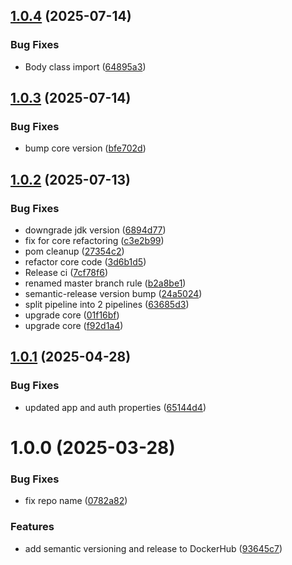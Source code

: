 ## [1.0.4](https://github.com/deepthought42/AuditManager/compare/v1.0.3...v1.0.4) (2025-07-14)


### Bug Fixes

* Body class import ([64895a3](https://github.com/deepthought42/AuditManager/commit/64895a3f149ce421839bab723e72a8db50b56d70))

## [1.0.3](https://github.com/deepthought42/AuditManager/compare/v1.0.2...v1.0.3) (2025-07-14)


### Bug Fixes

* bump core version ([bfe702d](https://github.com/deepthought42/AuditManager/commit/bfe702dfdd6285322b611feffe53157018874ccf))

## [1.0.2](https://github.com/deepthought42/AuditManager/compare/v1.0.1...v1.0.2) (2025-07-13)


### Bug Fixes

* downgrade jdk version ([6894d77](https://github.com/deepthought42/AuditManager/commit/6894d77afd1de4173b194fcc5c861b736f969ed7))
* fix for core refactoring ([c3e2b99](https://github.com/deepthought42/AuditManager/commit/c3e2b992a0d34a9a97c4c93c4fba2785b0edf9b8))
* pom cleanup ([27354c2](https://github.com/deepthought42/AuditManager/commit/27354c275cc4dde426f583e3586057419a4c3c78))
* refactor core code ([3d6b1d5](https://github.com/deepthought42/AuditManager/commit/3d6b1d549a62ed8e78898a60f9a25c6a740190e6))
* Release ci ([7cf78f6](https://github.com/deepthought42/AuditManager/commit/7cf78f6f19e503bc785594e279f95bc2b44a4372))
* renamed master branch rule ([b2a8be1](https://github.com/deepthought42/AuditManager/commit/b2a8be1281fa478a959d5a0dc0b1154b462e04c1))
* semantic-release version bump ([24a5024](https://github.com/deepthought42/AuditManager/commit/24a5024fbf2dcdbd9076cd03070b5c89e30ea121))
* split pipeline into 2 pipelines ([63685d3](https://github.com/deepthought42/AuditManager/commit/63685d32bc578a5dbc8d500181ca04e2f262b289))
* upgrade core ([01f16bf](https://github.com/deepthought42/AuditManager/commit/01f16bf1e85e852554ed9f0afd0527191ba6150a))
* upgrade core ([f92d1a4](https://github.com/deepthought42/AuditManager/commit/f92d1a450a8aafd78d8f7516cb308edbfbda49d9))

## [1.0.1](https://github.com/deepthought42/AuditManager/compare/v1.0.0...v1.0.1) (2025-04-28)


### Bug Fixes

* updated app and auth properties ([65144d4](https://github.com/deepthought42/AuditManager/commit/65144d4b6fb44cd54e10fd3a835a2da34ae0fced))

# 1.0.0 (2025-03-28)


### Bug Fixes

* fix repo name ([0782a82](https://github.com/deepthought42/AuditManager/commit/0782a82e737c6a36213ae8bb954dc15fde552134))


### Features

* add semantic versioning and release to DockerHub ([93645c7](https://github.com/deepthought42/AuditManager/commit/93645c7b0caebad93ad2aad2dcd9facbeacc5bf7))
